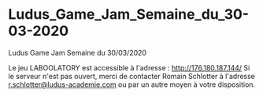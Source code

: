 # Ludus_Game_Jam_Semaine_du_30-03-2020
Ludus Game Jam Semaine du 30/03/2020

Le jeu LABOOLATORY est accessible à l'adresse : http://176.180.187.144/
Si le serveur n'est pas ouvert, merci de contacter Romain Schlotter à l'adresse r.schlotter@ludus-academie.com ou par un autre moyen à votre disposition.
